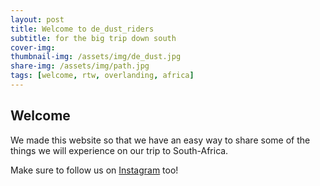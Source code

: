 ```yaml
---
layout: post
title: Welcome to de_dust_riders
subtitle: for the big trip down south
cover-img:
thumbnail-img: /assets/img/de_dust.jpg
share-img: /assets/img/path.jpg
tags: [welcome, rtw, overlanding, africa]
---
```


## Welcome

We made this website so that we have an easy way to share some of the things we will experience on our trip to South-Africa.

Make sure to follow us on [Instagram](https://www.instagram.com/de_dust_riders) too!

